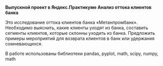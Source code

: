 **Выпускной проект в Яндекс.Практикуме
Анализ оттока клиентов банка**

Это исследование оттока клиентов банка «Метанпромбанк». Необходимо выяснить, какие клиенты уходят из банка, составить сегменты клиентов, которые склонны уходить из банка. Предложить примеры мероприятий для возврата клиентов в банк или удержания сомневающихся.

В работе использованы библиотеки pandas, pyplot, math, scipy, numpy, math
